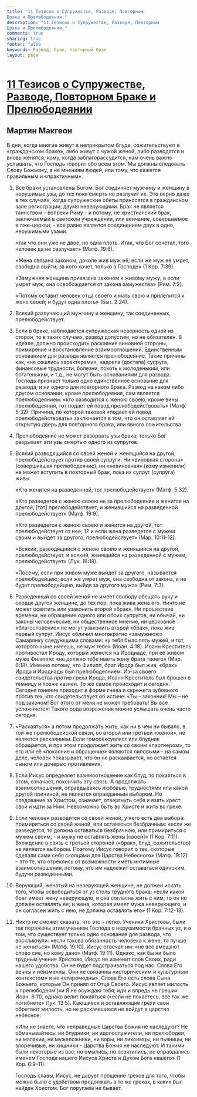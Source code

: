 ```yaml
---
title: "11 Тезисов о Супружестве, Разводе, Повторном
Браке и Прелюбодеянии."
description: "11 Тезисов о Супружестве, Разводе, Повторном
Браке и Прелюбодеянии."
comments: true
sharing: true
footer: false
keywords: Развод, брак, повторный брак
layout: page
---
```

# [11 Тезисов о Супружестве, Разводе, Повторном Браке и Прелюбодеянии](http://www.cprf.co.uk/languages/russian_11theses.htm)

## Мартин Макгеон

В дни, когда многие живут в неприкрытом блуде, сожительствуют в «гражданском браке», либо живут с чужой женой, либо разводятся и вновь женятся, кому, когда заблагорассудится, нам очень важно услышать, что Господь говорит обо всем этом. Мы должны следовать Слову Божьему, а не мнениям людей, или тому, что кажется правильным и «практичным».

1. Все браки установлены Богом. Бог соединяет мужчину и женщину в нерушимые узы, до тех пока смерть не разлучит их. Это верно даже в тех случаях, когда супружеские обеты приносятся в гражданском зале регистрации, двумя неверующими. Брак не является таинством – вопреки Риму – и потому, не христианский брак, заключаемый в светском учреждении, или венчание, совершаемое в лже-церкви, - все равно является соединением двух в одно, нерушимыми узами.

    «так что они уже не двое, но одна плоть. Итак, что Бог сочетал, того человек да не разлучает» (Матф. 19:6).

    «Жена связана законом, доколе жив муж её; если же муж её умрет, свободна выйти, за кого хочет, только в Господе» (1 Кор. 7:39).

    «Замужняя женщина привязана законом к живому мужу; а если умрет муж, она освобождается от закона замужества» (Рим. 7:2).

    «Потому оставит человек отца своего и мать свою и прилепится к жене своей; и будут одна плоть» (Быт. 2:24).

2. Всякий разлучающий мужчину и женщину, так соединенных, прелюбодействует.

3. Если в браке, наблюдается супружеская неверность одной из сторон, то в таких случаях, развод допустим, но не обязателен. В идеале, должно происходить раскаяние виновной стороны, примирение и восстановление взаимоотношений. Единственным основанием для развода является прелюбодеяние. Такие причины как, «не сошлись характерами», надоела (достала) супруга, финансовые трудности, болезни, похоть к молоденьким, или богатеньким, и т.д., не могут быть основаниями для развода. Господь признает только одно единственное основание для развода, и ни одного для повторного брака. Развод на каком либо другом основании, кроме прелюбодеяния, сам является прелюбодеянием: «кто разводится с женою своею, кроме вины прелюбодеяния, тот подает ей повод прелюбодействовать» (Матф. 5:32). Причина, по которой таковой «подает ей повод прелюбодействовать» заключается в том, что он оставляет ей открытую дверь для повторного брака, или явного сожительства.

4. Прелюбодеяние не может разорвать узы брака; только Бог разрывает эти узы смертью одного из супругов.

5. Всякий разводящийся со своей женой и женящийся на другой, прелюбодействует против своей супруги. Ни «виновная сторона» (совершившая прелюбодеяние), ни «невиновная» (кому изменили) не может вступить в повторный брак, пока их супруг (супруга) живы.

    «Кто женится на разведенной, тот прелюбодействует» (Матф. 5:32).

    «Кто разведется с женою своею не за прелюбодеяние и женится на другой, [тот] прелюбодействует; и женившийся на разведенной прелюбодействует» (Матф. 19:9).

    «Кто разведется с женою своею и женится на другой, тот прелюбодействует от нее; 12 и если жена разведется с мужем своим и выйдет за другого, прелюбодействует» (Мар. 10:11-12).

    «Всякий, разводящийся с женою своею и женящийся на другой, прелюбодействует, и всякий, женящийся на разведенной с мужем, прелюбодействует» (Лук. 16:18).

    «Посему, если при живом муже выйдет за другого, называется прелюбодейцею; если же умрет муж, она свободна от закона, и не будет прелюбодейцею, выйдя за другого мужа» (Рим. 7:3).

6. Разведенный со своей женой не имеет свободу обещать руку и сердце другой женщине, до тех пор, пока жива жена его. Ничто не может освятить или узаконить второй «брак». Ни прошествие времени, ни обращение одного или обоих супругов, ни обычай, ни законы человеческие, ни общественное мнение, ни церковное «благословение» не могут узаконить второй «брак», пока жив первый супруг. Иисус обличил многократно «замужнюю» Самарянку следующими словами: «у тебя было пять мужей, и тот, которого ныне имеешь, не муж тебе» (Иоан. 4:18). Иоанн Креститель противостал Ироду, который женился на Иродиаде, при её живом муже Филиппе: «не должно тебе иметь жену брата твоего» (Мар. 6:18). Именно потому, что Филипп, брат Ирода был жив, «брак» Ирода и Иродиады был прелюбодеянием. Из-за своего свидетельства против греха Ирода, Иоанн Креститель был брошен в темницу и позже казнен. То же самое происходит и сегодня. Сегодня гонение приходит в форме гнева и скрежета зубовного против тех, кто свидетельствует об истине: «Ты – законник! Мы – не под законом! Бог этого от меня не может требовать! Вы все усложняете»! Такого рода возражения можно услышать очень часто сегодня.

7. «Раскаяться» а потом продолжать жить, как ни в чем ни бывало, в той же прелюбодейской связи, со второй или третьей «женой», не является раскаянием. Если гомосексуалист или блудник обращается, и при этом продолжает жить со своим «партнером», то его или её «покаяние и обращение» являются липовыми – на самом деле, человек показывает, что он не раскаивается, но остается сыном или дочерью противления.

8. Если Иисус определяет взаимоотношение как блуд, то покаяться в этом, означает, покончить эту связь. А продолжать взаимоотношения, оправдываясь любовью, трудностями или какой другой причиной, не является оправданным выбором. Но следование за Христом, означает, отвергнуть себя и взять крест свой и идти за Ним. Невозможно быть во Христе и жить во грехе.

9. Если человек разводится со своей женой, у него есть два выбора: примириться со своей женой, или оставаться безбрачным: «если же разведется, то должна оставаться безбрачною, или примириться с мужем своим, - и мужу не оставлять жены [своей]» (1 Кор. 7:11). Вхождение в связь с третьей стороной («брак», блуд, сожительство) не является выбором. Поэтому Иисус говорил о тех, «которые сделали сами себя скопцами для Царства Небесного» (Матф. 19:12) – это те, что отреклись от возможности иметь интимные взаимоотношения, потому, что им надлежит оставаться одиноким, будучи разведенными.

10. Верующий, женатый на неверующей женщине, не должен искать того, чтобы освободиться от уз столь трудного брака: «если какой брат имеет жену неверующую, и она согласна жить с ним, то он не должен оставлять ее; и жена, которая имеет мужа неверующего, и он согласен жить с нею, не должна оставлять его» (1 Кор. 7:12-13).

11. Никто не сможет сказать, что это – легко. Ученики Христовы, были так поражены этим учением Господа о нерушимости брачных уз, и о том, что существует только одно основание для развода, что воскликнули: «если такова обязанность человека к жене, то лучше не жениться» (Матф. 19:10). Иисус отвечал им: «не все вмещают слово сие, но кому дано» (Матф. 19:11). Однако, как бы ни было трудным учение Христово, Иисус не изменит слов Своих, ради нашего удобства. Он не будет подстраиваться под нас. Слова Его вечны и неизменны. Они не связанны «историческим и культурным контекстом» и не «старомодны». Слова Его есть слова Сына Божьего, которые Он принял от Отца Своего. Иисус являет милость к прелюбодеям («и Я не осуждаю тебя; иди и впредь не греши» Иоан. 8:11), однако велит покаяться («если не покаетесь, все так же погибнете» Лук. 13:5). Кающиеся и оставляющие грехи свои обретают милость, но не раскаявшиеся не войдут в царство небесное:

    «Или не знаете, что неправедные Царства Божия не наследуют? Не обманывайтесь: ни блудники, ни идолослужители, ни прелюбодеи, ни малакии, ни мужеложники, ни воры, ни лихоимцы, ни пьяницы, ни злоречивые, ни хищники - Царства Божия не наследуют. И такими были некоторые из вас; но омылись, но освятились, но оправдались именем Господа нашего Иисуса Христа и Духом Бога нашего» (1 Кор. 6:9-11).

    Господь славы, Иисус, не дарует прощение грехов для того, чтобы можно было с удобством продолжать в те же грехах, в каких был найден Христом. Бог поругаем не бывает.

